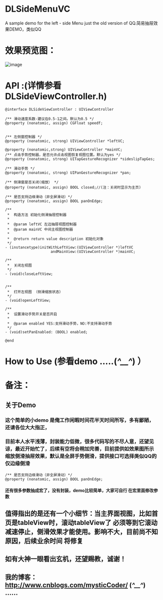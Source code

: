 # DLSideMenuVC
A sample demo for the left - side Menu just the old version of QQ.简易抽屉效果DEMO，类似QQ

# 效果预览图：
![image](https://github.com/LegendaryMystic/DLSideMenuVC/blob/ReadMeImages/master/Side.gif )

# API :(详情参看DLSideViewController.h)
```objc
@interface DLSideViewController : UIViewController

/** 滑动速度系数-建议在0.5-1之间。默认为0.5 */
@property (nonatomic, assign) CGFloat speedf;


/** 左侧窗控制器 */
@property (nonatomic, strong) UIViewController *leftVC;

@property (nonatomic,strong) UIViewController *mainVC;
/** 点击手势控制器，是否允许点击视图恢复视图位置。默认为yes */
@property (nonatomic, strong) UITapGestureRecognizer *sideslipTapGes;

/** 滑动手势 */
@property (nonatomic, strong) UIPanGestureRecognizer *pan;

/** 侧滑窗是否关闭(缩放） */
@property (nonatomic, assign) BOOL closed;//(注：关闭时显示为主页)

/** 是否支持边缘滑动（非全屏滑动）*/
@property (nonatomic, assign) BOOL panOnEdge;

/**
 *  构造方法 初始化侧滑抽屉控制器
 *
 *  @param leftVC 左边抽屉视图控制器
 *  @param mainVC 中间主视图控制器
 *
 *  @return return value description 初始化对象
 */
- (instancetype)initWithLeftView:(UIViewController *)leftVC
                     andMainView:(UIViewController *)mainVC;

/**
 *  关闭左视图
 */
- (void)closeLeftView;


/**
 *  打开左视图 （侧滑缩放状态）
 */
- (void)openLeftView;

/**
 *  设置滑动手势开关是否开启
 *
 *  @param enabled YES:支持滑动手势，NO:不支持滑动手势
 */
- (void)setPanEnabled: (BOOL) enabled;

@end

```
# How to Use (参看demo .....(*^__^*) ）

# 备注：
## 关于Demo
###   这个简单的小demo 是俺工作闲暇时间花半天时间所写，多有鄙陋，还请各位大大指正，
###   目前本人水平浅薄，封装能力低微，很多代码写的不尽人意，还望见谅，最近开始忙了，后续有空将会稍加完善，目前提供如效果图所示缩放侧滑抽屉效果，默认是全屏手势侧滑，提供接口可选择类似QQ的仅边缘侧滑
```objc
/** 是否支持边缘滑动（非全屏滑动）*/
@property (nonatomic, assign) BOOL panOnEdge;
```
#### 还有很多参数抽成宏了，没有封装，demo比较简单，大家可自行  在宏里面修改参数

## 值得指出的是还有一个小细节：当主界面视图，比如首页是tableView时，滚动tableView了 必须等到它滚动减速停止，侧滑效果才能使用。影响不大，目前尚不知原因，后续业余时间 将修复
## 如有大神一眼看出玄机，还望赐教，诚谢！

## 我的博客：http://www.cnblogs.com/mysticCoder/   (*^__^*) ……
